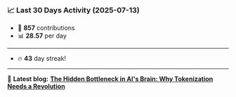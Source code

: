 <!--START_STATS-->
### 📈 Last 30 Days Activity (2025-07-13)  
- 🧮 **857** contributions  
- 📊 **28.57** per day
---
- 🔥 **43** day streak!
---
📝 **Latest blog:** [**The Hidden Bottleneck in AI's Brain: Why Tokenization Needs a Revolution**](https://andriak.com/blog/tokenization-revolution)
<!--END_STATS-->
